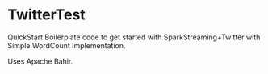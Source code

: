 # TwitterTest


QuickStart Boilerplate code to get started with SparkStreaming+Twitter with Simple WordCount Implementation.

Uses Apache Bahir.
